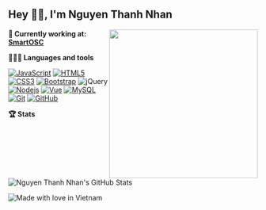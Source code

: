 ## Hey 👋🏽, I'm Nguyen Thanh Nhan

<img align="right" src="https://raw.githubusercontent.com/rajput2107/rajput2107/master/Assets/Developer.gif" width="300" />

**💼 Currently working at:** <a href="https://smartosc.com/" target="_blank"><b>SmartOSC</b></a>

**👨🏻‍💻 Languages and tools**

[![JavaScript](https://img.shields.io/badge/-JavaScript-black?style=flat&logo=javascript)](https://github.com/tuinhanne) [![HTML5](https://img.shields.io/badge/-HTML5-E34F26?style=flat&logo=html5&logoColor=white)](https://github.com/tuinhanne) [![CSS3](https://img.shields.io/badge/-CSS3-1572B6?style=flat&logo=css3)](https://github.com/tuinhanne) [![Bootstrap](https://img.shields.io/badge/-Bootstrap-563D7C?style=flat&logo=bootstrap)](https://github.com/tuinhanne) ![jQuery](https://img.shields.io/badge/-jQuery-222222?style=flat&logo=jQuery&logoColor=0769AD)<br />
[![Nodejs](https://img.shields.io/badge/-Nodejs-black?style=flat&logo=Node.js)](https://github.com/tuinhanne) [![Vue](https://img.shields.io/badge/-Vuejs-grey?style=flat&logo=vue.js)](https://github.com/tuinhanne)  [![MySQL](https://img.shields.io/badge/-MySQL-black?style=flat&logo=mysql)](https://github.com/tuinhanne)<br />
[![Git](https://img.shields.io/badge/-Git-black?style=flat&logo=git)](https://github.com/tuinhanne) [![GitHub](https://img.shields.io/badge/-GitHub-181717?style=flat&logo=github)](https://github.com/tuinhanne)

**🏆 Stats**

![Nguyen Thanh Nhan's GitHub Stats](https://github-readme-stats.vercel.app/api?username=tuinhanne&hide=["stars"]&show_icons=true)

![Made with love in Vietnam](https://madewithlove.now.sh/vn?heart=true)
